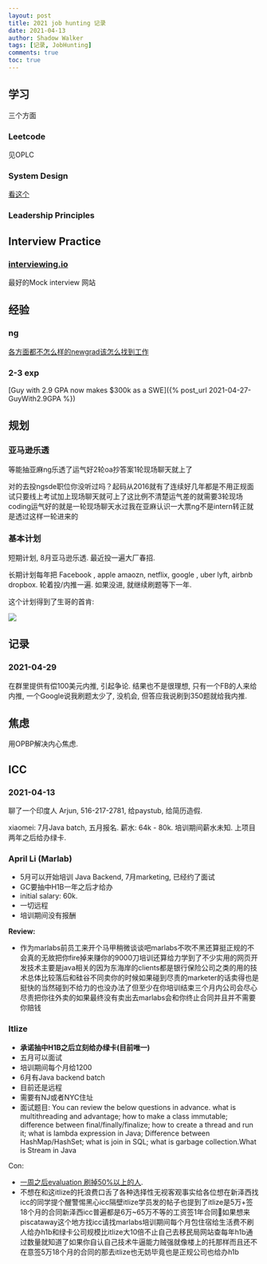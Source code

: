```yaml
---
layout: post
title: 2021 job hunting 记录
date: 2021-04-13
author: Shadow Walker
tags: [记录, JobHunting]
comments: true
toc: true
---
```


## 学习

三个方面

### Leetcode

见OPLC

### System Design

[看这个](https://www.educative.io/courses/grokking-the-system-design-interview?affiliate_id=5749180081373184/)

### Leadership Principles

## Interview Practice

### [interviewing.io](https://interviewing.io/)

最好的Mock interview 网站

## 经验

### ng

[各方面都不怎么样的newgrad该怎么找到工作](https://www.1point3acres.com/bbs/thread-749506-1-1.html)

### 2-3 exp

[Guy with 2.9 GPA now makes $300k as a SWE]({% post_url  2021-04-27-GuyWith2.9GPA %})



## 规划


### 亚马逊乐透

等能抽亚麻ng乐透了运气好2轮oa抄答案1轮现场聊天就上了

对的去投ngsde职位你没听过吗？起码从2016就有了连续好几年都是不用正规面试只要线上考试加上现场聊天就可上了这比例不清楚运气差的就需要3轮现场coding运气好的就是一轮现场聊天水过我在亚麻认识一大票ng不是intern转正就是透过这样一轮进来的

### 基本计划

短期计划, 8月亚马逊乐透.  最近投一遍大厂春招. 

长期计划每年把 Facebook , apple amaozn, netflix, google , uber lyft, airbnb dropbox. 轮着投/内推一遍. 如果没进, 就继续刷题等下一年.

这个计划得到了生哥的首肯: 

![](https://lh3.googleusercontent.com/pw/ACtC-3eo3WyW-7GXI8jYf2LKYIrkzqk10GkeuI2hDIIkEIv8Z_TQWJgqNaz4u_iXVkhQMT95CUom-8t3Y6WPZfduOfKOnrzmH9YCDOqgqrnX6WLORooiC53ilVvGr_9KDAj1hL00fhkJmK7BHm8t-oh9axPc=w499-h555-no?authuser=0)

## 记录

### 2021-04-29

在群里提供有偿100美元内推, 引起争论. 结果也不是很理想, 只有一个FB的人来给内推, 一个Google说我刷题太少了, 没机会, 但答应我说刷到350题就给我内推. 

## 焦虑

用OPBP解决内心焦虑. 

## ICC

### 2021-04-13

聊了一个印度人 Arjun, 516-217-2781, 给paystub, 给简历造假. 

xiaomei:  7月Java batch, 五月报名. 薪水: 64k - 80k. 培训期间薪水未知.  上项目两年之后给办绿卡. 

### April Li (Marlab)

- 5月可以开始培训 Java Backend, 7月marketing, 已经约了面试
- GC要抽中H1B一年之后才给办
- initial salary: 60k. 
- 一切远程
- 培训期间没有报酬

**Review:**
- 作为marlabs前员工来开个马甲稍微谈谈吧marlabs不吹不黑还算挺正规的不会真的无故把你fire掉来赚你的9000刀培训还算给力学到了不少实用的网页开发技术主要是java相关的因为东海岸的clients都是银行保险公司之类的用的技术总体比较落后和硅谷不同卖你的时候如果碰到尽责的marketer的话卖得也是挺快的当然碰到不给力的也没办法了但至少在你培训结束三个月内公司会尽心尽责把你往外卖的如果最终没有卖出去marlabs会和你终止合同并且并不需要你赔钱

### Itlize

- **承诺抽中H1B之后立刻给办绿卡(目前唯一)**
- 五月可以面试
- 培训期间每个月给1200
- 6月有Java backend batch
- 目前还是远程
- 需要有NJ或者NYC住址
- 面试题目: You can review the below questions in advance.
what is multithreading and advantage;  how to make a class immutable; difference between final/finally/finalize;  how to create a thread and run it; what is lambda expression in Java; Difference between HashMap/HashSet; what is join in SQL; what is garbage collection.What is Stream in Java

Con:

- [一周之后evaluation 刷掉50%以上的人](https://www.1point3acres.com/bbs/thread-445663-1-1.html). 
- 不想在和这itlize的托浪费口舌了各种选择性无视客观事实给各位想在新泽西找icc的同学提个醒警惕黑心icc隔壁itlize学员发的帖子也提到了itlize是5万+签18个月的合同新泽西icc普遍都是6万~65万不等的工资签1年合同如果想来piscataway这个地方找icc请找marlabs培训期间每个月包住宿给生活费不刷人给办h1b和绿卡公司规模比itlize大10倍不止自己去移民局网站查每年h1b通过数量就知道了如果你自认自己技术牛逼能力贼强就像楼上的托那样而且还不在意签5万18个月的合同的那去itlize也无妨毕竟也是正规公司也给办h1b



